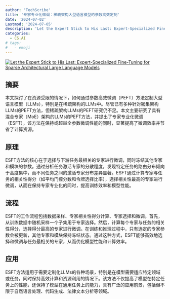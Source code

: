 ```yaml
---
author: 'TechScribe'
title: '专家专业化微调：稀疏架构大型语言模型的参数高效定制'
date: '2024-07-02'
Lastmod: '2024-07-05'
description: 'Let the Expert Stick to His Last: Expert-Specialized Fine-Tuning for Sparse Architectural Large Language Models'
categories:
  - CS.AI
# tags:
#   - emoji
---
```


[![Let the Expert Stick to His Last: Expert-Specialized Fine-Tuning for Sparse Architectural Large Language Models](https://arxiv-research-1301205113.cos.ap-guangzhou.myqcloud.com/images/2407.01906v1.pdf_0.jpg)](https://arxiv.org/abs/2407.01906v1)

## 摘要

本文探讨了在资源受限的情况下，如何通过参数高效微调（PEFT）方法定制大型语言模型（LLMs），特别是在稀疏架构的LLMs中。尽管已有多种针对密集架构LLMs的PEFT方法，但稀疏架构LLMs的PEFT研究仍不足。本文主要研究了具有混合专家（MoE）架构的LLMs的PEFT方法，并提出了专家专业化微调（ESFT），该方法在保持或超越全参数微调性能的同时，显著提高了微调效率并节省了计算资源。<!--more-->

## 原理

ESFT方法的核心在于选择与下游任务最相关的专家进行微调，同时冻结其他专家和模块的参数。通过分析任务激活专家的分散程度，发现特定任务的路由分布倾向于高度集中，而不同任务之间的激活专家分布差异显著。ESFT通过计算专家与任务的相关性得分（如平均门控分数和令牌选择比率），选择相关性最高的专家进行微调，从而在保持专家专业化的同时，提高训练效率和模型性能。

## 流程

ESFT的工作流程包括数据采样、专家相关性得分计算、专家选择和微调。首先，从训练数据中随机采样一个子集用于专家选择。然后，计算每个专家与任务的相关性得分，选择得分最高的专家进行微调。在训练和推理过程中，只有选定的专家参数会被更新，其他专家和模块保持冻结状态。通过这种方式，ESFT能够高效地选择和微调与任务最相关的专家，从而优化模型性能和计算效率。

## 应用

ESFT方法适用于需要定制化LLMs的各种场景，特别是在模型需要适应特定领域或任务，同时保持高效计算和资源利用的情况下。该方法不仅提高了模型在特定任务上的性能，还保持了模型在通用任务上的能力，具有广泛的应用前景，包括但不限于自然语言处理、代码生成、法律文本分析等领域。